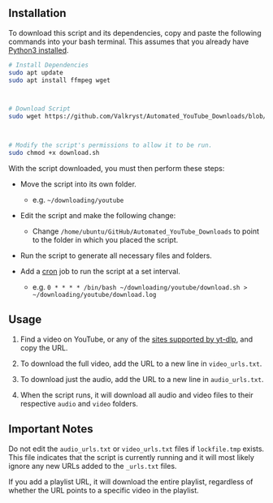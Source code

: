 ## Installation

To download this script and its dependencies, copy and paste the following commands into your bash terminal. This assumes that you already have [Python3 installed](https://docs.python-guide.org/starting/install3/linux/).

```bash
# Install Dependencies
sudo apt update
sudo apt install ffmpeg wget



# Download Script
sudo wget https://github.com/Valkryst/Automated_YouTube_Downloads/blob/main/download.sh



# Modify the script's permissions to allow it to be run.
sudo chmod +x download.sh
```

With the script downloaded, you must then perform these steps:

* Move the script into its own folder.
  
  * e.g. `~/downloading/youtube`

* Edit the script and make the following change:
  
  * Change `/home/ubuntu/GitHub/Automated_YouTube_Downloads` to point to the folder in which you placed the script.

* Run the script to generate all necessary files and folders.

* Add a [cron](https://en.wikipedia.org/wiki/Cron) job to run the script at a set interval.
  
  * e.g. `0 * * * * /bin/bash ~/downloading/youtube/download.sh > ~/downloading/youtube/download.log`

## Usage

1. Find a video on YouTube, or any of the [sites supported by yt-dlp](https://docs.yt-dlp.org/en/latest/supportedsites.html), and copy the URL. 

2. To download the full video, add the URL to a new line in `video_urls.txt`. 

3. To download just the audio, add the URL to a new line in `audio_urls.txt`.

4. When the script runs, it will download all audio and video files to their respective `audio` and `video` folders.

## Important Notes

Do not edit the `audio_urls.txt` or `video_urls.txt` files if `lockfile.tmp` exists. This file indicates that the script is currently running and it will most likely ignore any new URLs added to the `_urls.txt` files.

If you add a playlist URL, it will download the entire playlist, regardless of whether the URL points to a specific video in the playlist.
